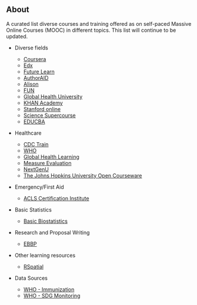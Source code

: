 ## About

A curated list diverse courses and training offered as on self-paced Massive Online Courses (MOOC) in different topics. This list will continue to be updated.

* Diverse fields
  * [Coursera](https://www.coursera.org)
  * [Edx](https://www.edx.org)
  * [Future Learn](https://www.futurelearn.com)
  * [AuthorAID](http://www.authoraid.info/en)
  * [Alison](https://alison.com)
  * [FUN](https://www.fun-mooc.fr)
  * [Global Health University](http://www.uniteforsight.org/global-health-university/certificate-programs)
  * [KHAN Academy](https://www.khanacademy.org)
  * [Stanford online](https://lagunita.stanford.edu)
  * [Science Supercourse](http://ssc.bibalex.org/home/list.jsf)
  * [EDUCBA](https://www.educba.com)

* Healthcare
  * [CDC Train](https://www.cdc.gov/learning/)
  * [WHO](https://openwho.org)
  * [Global Health Learning](https://www.globalhealthlearning.org)
  * [Measure Evaluation](https://www.measureevaluation.org/resources/training)
  * [NextGenU](http://nextgenu.org/pages/courses.php)
  * [The Johns Hopkins University Open Courseware](http://ocw.jhsph.edu/index.cfm/go/find.browse#courses)
  
* Emergency/First Aid
  * [ACLS Certification Institute](https://acls.com/free-resources)
 
* Basic Statistics
  * [Basic Biostatistics](http://biostatcourse.fiu.edu)
  
* Research and Proposal Writing
  * [EBBP](https://ebbp.org/training/overview)
  
* Other learning resources
  * [RSpatial](http://rspatial.org/rs/index.html)

* Data Sources
  * [WHO - Immunization](http://apps.who.int/immunization_monitoring/globalsummary/timeseries/tscoveragemcv1.html)
  * [WHO - SDG Monitoring](http://apps.who.int/gho/data/node.sdg)
